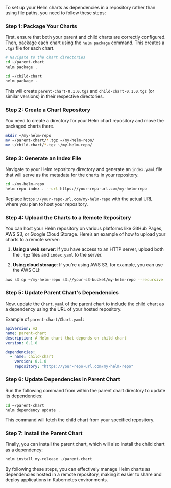 To set up your Helm charts as dependencies in a repository rather than using file paths, you need to follow these steps:

### Step 1: Package Your Charts

First, ensure that both your parent and child charts are correctly configured. Then, package each chart using the `helm package` command. This creates a `.tgz` file for each chart.

```bash
# Navigate to the chart directories
cd ~/parent-chart
helm package .

cd ~/child-chart
helm package .
```

This will create `parent-chart-0.1.0.tgz` and `child-chart-0.1.0.tgz` (or similar versions) in their respective directories.

### Step 2: Create a Chart Repository

You need to create a directory for your Helm chart repository and move the packaged charts there.

```bash
mkdir ~/my-helm-repo
mv ~/parent-chart/*.tgz ~/my-helm-repo/
mv ~/child-chart/*.tgz ~/my-helm-repo/
```

### Step 3: Generate an Index File

Navigate to your Helm repository directory and generate an `index.yaml` file that will serve as the metadata for the charts in your repository.

```bash
cd ~/my-helm-repo
helm repo index . --url https://your-repo-url.com/my-helm-repo
```

Replace `https://your-repo-url.com/my-helm-repo` with the actual URL where you plan to host your repository.

### Step 4: Upload the Charts to a Remote Repository

You can host your Helm repository on various platforms like GitHub Pages, AWS S3, or Google Cloud Storage. Here’s an example of how to upload your charts to a remote server:

1. **Using a web server**: If you have access to an HTTP server, upload both the `.tgz` files and `index.yaml` to the server.

2. **Using cloud storage**: If you're using AWS S3, for example, you can use the AWS CLI:

```bash
aws s3 cp ~/my-helm-repo s3://your-s3-bucket/my-helm-repo --recursive
```

### Step 5: Update Parent Chart's Dependencies

Now, update the `Chart.yaml` of the parent chart to include the child chart as a dependency using the URL of your hosted repository.

Example of `parent-chart/Chart.yaml`:

```yaml
apiVersion: v2
name: parent-chart
description: A Helm chart that depends on child-chart
version: 0.1.0

dependencies:
  - name: child-chart
    version: 0.1.0
    repository: "https://your-repo-url.com/my-helm-repo"
```

### Step 6: Update Dependencies in Parent Chart

Run the following command from within the parent chart directory to update its dependencies:

```bash
cd ~/parent-chart
helm dependency update .
```

This command will fetch the child chart from your specified repository.

### Step 7: Install the Parent Chart

Finally, you can install the parent chart, which will also install the child chart as a dependency:

```bash
helm install my-release ./parent-chart
```

By following these steps, you can effectively manage Helm charts as dependencies hosted in a remote repository, making it easier to share and deploy applications in Kubernetes environments.